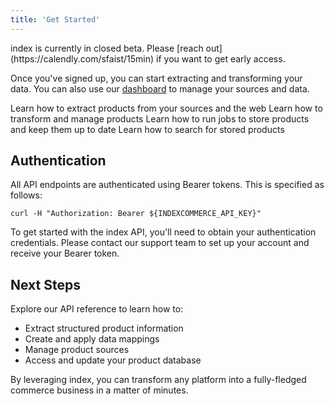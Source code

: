 ```yaml
---
title: 'Get Started'
---
```


<Note>
  index is currently in closed beta. Please [reach out](https://calendly.com/sfaist/15min) if you want to get early access.
</Note>

Once you've signed up, you can start extracting and transforming your data. You can also use our [dashboard](https://dashboard.index-commerce.com) to manage your sources and data.

<CardGroup cols={2}>
<Card
  title="Extract"
  icon="ufo"
  href="https://docs.index-commerce.com/api-reference/extract"
>
  Learn how to extract products from your sources and the web
</Card>
<Card
  title="Transform"
  icon="map"
  href="https://docs.index-commerce.com/api-reference/transform"
>
  Learn how to transform and manage products
</Card>
<Card
  title="Jobs"
  icon="user-doctor"
  href="https://docs.index-commerce.com/api-reference/jobs"
>
  Learn how to run jobs to store products and keep them up to date
</Card>
<Card
  title="Search"
  icon="searchengin"
  href="https://docs.index-commerce.com/api-reference/search"
>
  Learn how to search for stored products
</Card>
</CardGroup>


## Authentication

All API endpoints are authenticated using Bearer tokens. This is specified as follows:

```shell
curl -H "Authorization: Bearer ${INDEXCOMMERCE_API_KEY}"
```

To get started with the index API, you'll need to obtain your authentication credentials. Please contact our support team to set up your account and receive your Bearer token.

## Next Steps

Explore our API reference to learn how to:

- Extract structured product information
- Create and apply data mappings
- Manage product sources
- Access and update your product database

By leveraging index, you can transform any platform into a fully-fledged commerce business in a matter of minutes.